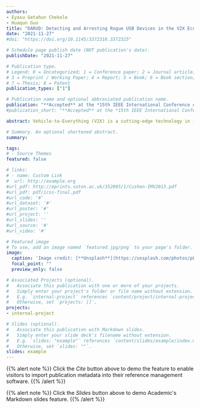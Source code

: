```yaml
---
authors:
- Eyasu Getahun Chekole
- Huaqun Guo
title: "DARUD: Detecting and Arresting Rogue USB Devices in the V2X Ecosystem"
date: "2021-11-27"
#doi: "https://doi.org/10.1145/3372318.3372325"

# Schedule page publish date (NOT publication's date).
publishDate: "2021-11-27"

# Publication type.
# Legend: 0 = Uncategorized; 1 = Conference paper; 2 = Journal article;
# 3 = Preprint / Working Paper; 4 = Report; 5 = Book; 6 = Book section;
# 7 = Thesis; 8 = Patent
publication_types: ["1"]

# Publication name and optional abbreviated publication name.
publication: "**Accepted** at the *15th IEEE International Conference on Service Operations and Logistics, and Informatics (SOLI'21), IEEE*"
#publication_short: "**Accepted** at the *15th IEEE International Conference on Service Operations and Logistics, and Informatics (SOLI'21), IEEE*"

abstract: Vehicle-to-Everything (V2X) is a cutting-edge technology in intelligent transportation systems (ITS). In V2X, various entities communicate and cooperate each other to ensure road safety and efficiency. However, such communications and cooperation also pose various security risks to the transportation system. In particular, due to the involvement of several unattended roadside devices, such as roadside units (RSUs), industrial PCs, traffic light controllers, 3D laser scanners, video cameras, and pedestrian sensors, the V2X ecosystem is highly vulnerable to malware attacks. Attackers may use rogue USB devices to inject various types of malware (e.g., viruses, spyware, ransomware and worms) to the V2X system via the USB ports of the roadside devices. Such attacks may result in a debilitating impact on the safety and efficiency of road traffic. Although a wide-range of approaches have been proposed against USB-based attacks, most of them have several limitations, especially when applied in the V2X context. For example, the widely adopted approaches against USB-based attacks are scanning USB devices using anti-malware/antivirus tools (which is often not effective against zero-day malware), disabling USB ports (security-through-obscurity has already several drawbacks), whitelisting USB devices using certain attributes of the USB devices (which is often bypassed by brute-force attacks and not effective against dishonest USB users). Furthermore, most of the existing solutions are implemented only for general purpose computing devices (e.g., computers and servers), hence might not be suitable for sensors and tiny IoT devices involved in the V2X environment. Moreover, the configuration and update processes of most existing solutions requires physical access to the devices, which might not be feasible in V2X where devices and sensors are dispersed across various roadside locations. In this work, we propose and implement DARUD – a lightweight and automated toolkit that dynamically detects and prevents rogue USB devices in V2X. This is achieved by constructing a USB authorization policy based on kernel-level USB rules and fingerprints. The proposed solution can also be configured and updated to the roadside devices over-the-air via a secured VPN tunneling. This avoids the hassle of physically configuring or updating the USB-security solutions on each roadside device. The effectiveness of our proposed approach is also tested using a realistic V2X infrastructure.

# Summary. An optional shortened abstract.
summary: 

tags:
# - Source Themes
featured: false

# links:
# - name: Custom Link
#  url: http://example.org
#url_pdf: http://eprints.soton.ac.uk/352095/1/Cushen-IMV2013.pdf
#url_pdf: pdf/icss-final.pdf
#url_code: '#'
#url_dataset: '#'
#url_poster: '#'
#url_project: ''
#url_slides: ''
#url_source: '#'
#url_video: '#'

# Featured image
# To use, add an image named `featured.jpg/png` to your page's folder. 
image:
  caption: 'Image credit: [**Unsplash**](https://unsplash.com/photos/pLCdAaMFLTE)'
  focal_point: ""
  preview_only: false

# Associated Projects (optional).
#   Associate this publication with one or more of your projects.
#   Simply enter your project's folder or file name without extension.
#   E.g. `internal-project` references `content/project/internal-project/index.md`.
#   Otherwise, set `projects: []`.
projects:
- internal-project

# Slides (optional).
#   Associate this publication with Markdown slides.
#   Simply enter your slide deck's filename without extension.
#   E.g. `slides: "example"` references `content/slides/example/index.md`.
#   Otherwise, set `slides: ""`.
slides: example
---
```


{{% alert note %}}
Click the *Cite* button above to demo the feature to enable visitors to import publication metadata into their reference management software.
{{% /alert %}}

{{% alert note %}}
Click the *Slides* button above to demo Academic's Markdown slides feature.
{{% /alert %}}

